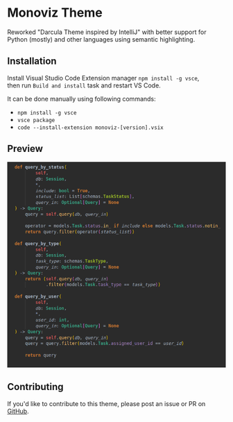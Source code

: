 # Monoviz Theme

Reworked "Darcula Theme inspired by IntelliJ" with better support for Python (mostly) and other languages using semantic highlighting.

## Installation

Install Visual Studio Code Extension manager
`npm install -g vsce`, <br/>
then run `Build and install` task and restart VS Code.

It can be done manually using following commands:
- `npm install -g vsce`
- `vsce package`
- `code --install-extension monoviz-[version].vsix`

## Preview

![](images/monoviz_python_snippet.png)

## Contributing

If you'd like to contribute to this theme, please post an issue or PR on [GitHub](https://github.com/szymswiat/monoviz-theme).

